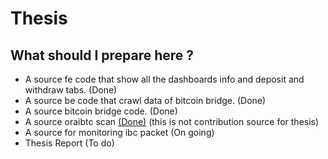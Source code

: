 # Thesis

## What should I prepare here ?
- A source fe code that show all the dashboards info and deposit and withdraw tabs. (Done)
- A source be code that crawl data of bitcoin bridge. (Done)
- A source bitcoin bridge code. (Done)
- A source oraibtc scan [(Done)](https://oraiscan.vercel.app) (this is not contribution source for thesis) 
- A source for monitoring ibc packet (On going)
- Thesis Report (To do)
